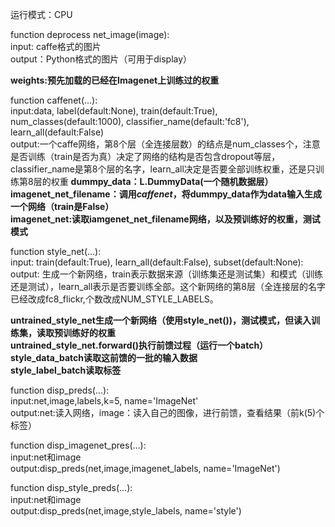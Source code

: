 运行模式：CPU<br />
>
function deprocess net_image(image):<br />
input: caffe格式的图片<br />
output：Python格式的图片（可用于display）<br />
>
**weights:预先加载的已经在Imagenet上训练过的权重**<br />
>
function caffenet(...):<br />
input:data, label(default:None), train(default:True), num_classes(default:1000), classifier_name(default:'fc8'), learn_all(default:False)<br />
output:一个caffe网络，第8个层（全连接层数）的结点是num_classes个，注意是否训练（train是否为真）决定了网络的结构是否包含dropout等层，classifier_name是第8个层的名字，learn_all决定是否要全部训练权重，还是只训练第8层的权重
**dummpy_data：L.DummyData(一个随机数据层）**<br />
**imagenet_net_filename：调用*caffenet*，将dummpy_data作为data输入生成一个网络（train是False）**<br />
**imagenet_net:读取iamgenet_net_filename网络，以及预训练好的权重，测试模式**<br />
>
function style_net(...):<br />
input: train(default:True), learn_all(default:False), subset(default:None):<br />
output: 生成一个新网络，train表示数据来源（训练集还是测试集）和模式（训练还是测试），learn_all表示是否要训练全部。这个新网络的第8层（全连接层的名字已经改成fc8_flickr,个数改成NUM_STYLE_LABELS。<br />
>
**untrained_style_net生成一个新网络（使用style_net())，测试模式，但读入训练集，读取预训练好的权重**<br />
**untrained_style_net.forward()执行前馈过程（运行一个batch）**<br />
**style_data_batch读取这前馈的一批的输入数据**<br />
**style_label_batch读取标签**<br />
>
function disp_preds(...):<br />
input:net,image,labels,k=5, name='ImageNet'<br />
output:net:读入网络，image：读入自己的图像，进行前馈，查看结果（前k(5)个标签）<br />
>
function disp_imagenet_pres(...):<br />
input:net和image<br />
output:disp_preds(net,image,imagenet_labels, name='ImageNet')<br />
>
function disp_style_preds(...):<br />
input:net和image<br />
output:disp_preds(net,image,style_labels, name='style')<br />
